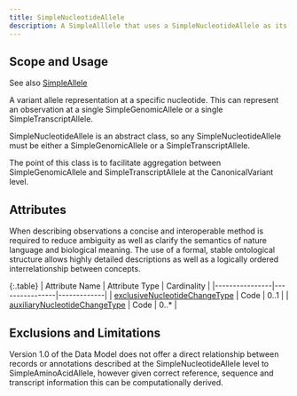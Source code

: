 ```yaml
---
title: SimpleNucleotideAllele
description: A SimpleAlllele that uses a SimpleNucleotideAllele as its ReferenceSequence.
---
```



Scope and Usage
---------------

See also [SimpleAllele](simple_allele.html)

A variant allele representation at a specific nucleotide.  This can represent an observation at a single SimpleGenomicAllele or a single SimpleTranscriptAllele.

SimpleNucleotideAllele is an abstract class, so any SimpleNucleotideAllele must be either a SimpleGenomicAllele or a SimpleTranscriptAllele.

The point of this class is to facilitate aggregation between SimpleGenomicAllele and SimpleTranscriptAllele at the CanonicalVariant level.

Attributes
--------------------

When describing observations a concise and interoperable method is required to reduce ambiguity as well as clarify the semantics of nature language and biological meaning. The use of a formal, stable ontological structure allows highly detailed descriptions as well as a logically ordered interrelationship between concepts.

{:.table}
| Attribute Name | Attribute Type | Cardinality |
|----------------|----------------|-------------|
| [exclusiveNucleotideChangeType](../value_sets/nucleotide_change_type.html) | Code | 0..1 |
| [auxiliaryNucleotideChangeType](../value_sets/nucleotide_change_type.html) | Code | 0..* |

Exclusions and Limitations
--------------------------

Version 1.0 of the Data Model does not offer a direct relationship between records or annotations described at the SimpleNucleotideAllele level to SimpleAminoAcidAllele, however given correct reference, sequence and transcript information this can be computationally derived.


